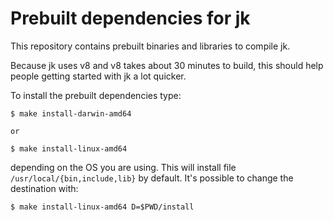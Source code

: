 # Prebuilt dependencies for jk

This repository contains prebuilt binaries and libraries to compile jk.

Because jk uses v8 and v8 takes about 30 minutes to build, this should help
people getting started with jk a lot quicker.

To install the prebuilt dependencies type:

```
$ make install-darwin-amd64

or

$ make install-linux-amd64
```

depending on the OS you are using. This will install file
`/usr/local/{bin,include,lib}` by default. It's possible to change the
destination with:

```
$ make install-linux-amd64 D=$PWD/install
```
